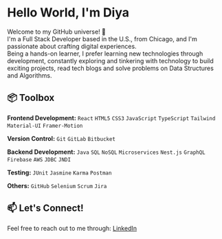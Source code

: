 

# Hello World, I'm Diya
Welcome to my GitHub universe! 🚀<br />
I'm a Full Stack Developer based in the U.S., from Chicago, and I'm passionate about crafting digital experiences.<br />
Being a hands-on learner, I prefer learning new technologies through development, constantly exploring and tinkering with technology to build exciting projects, read tech blogs and solve problems on Data Structures and Algorithms.

## 📦 Toolbox
**Frontend Development:** `React` `HTML5` `CSS3` `JavaScript` `TypeScript` `Tailwind` `Material-UI` `Framer-Motion` 

**Version Control:** `Git` `GitLab` `Bitbucket`

**Backend Development:** `Java` `SQL` `NoSQL` `Microservices` `Nest.js` `GraphQL` `Firebase` `AWS` `JDBC` `JNDI`

**Testing:** `JUnit` `Jasmine` `Karma` `Postman` 

**Others:** `GitHub` `Selenium` `Scrum` `Jira`

## 📫 Let's Connect!
Feel free to reach out to me through: [LinkedIn](https://www.linkedin.com/in/diya-shibu-1a9s9d7f)

<!--
**dshibu2/dshibu2** is a ✨ _special_ ✨ repository because its `README.md` (this file) appears on your GitHub profile.

Here are some ideas to get you started:

- 🔭 I’m currently working on ...
- 🌱 I’m currently learning ...
- 👯 I’m looking to collaborate on ...
- 🤔 I’m looking for help with ...
- 💬 Ask me about ...
- 📫 How to reach me: ...
- 😄 Pronouns: ...
- ⚡ Fun fact: ...
-->
